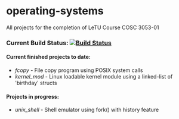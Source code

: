 # operating-systems
All projects for the completion of LeTU Course COSC 3053-01

### Current Build Status: [![Build Status](https://travis-ci.org/therealartifex/operating-systems.svg?branch=master)](https://travis-ci.org/therealartifex/operating-systems)

#### Current finished projects to date:
- _fcopy_ - File copy program using POSIX system calls
- _kernel_mod_ - Linux loadable kernel module using a linked-list of 'birthday' structs

#### Projects in progress:
- _unix_shell_ - Shell emulator using fork() with history feature
